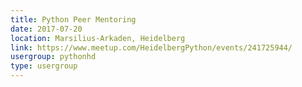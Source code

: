 ```yaml
---
title: Python Peer Mentoring
date: 2017-07-20
location: Marsilius-Arkaden, Heidelberg
link: https://www.meetup.com/HeidelbergPython/events/241725944/
usergroup: pythonhd
type: usergroup
---
```

